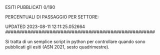 ESITI PUBBLICATI 0/190 

PERCENTUALI DI PASSAGGIO PER SETTORE:

UPDATED 2023-08-11 12:11:25.052664
###################################################### 

Si tratta di un semplice script in python per controllare quando sono pubblicati gli esiti (ASN 2021, sesto quadrimestre).

